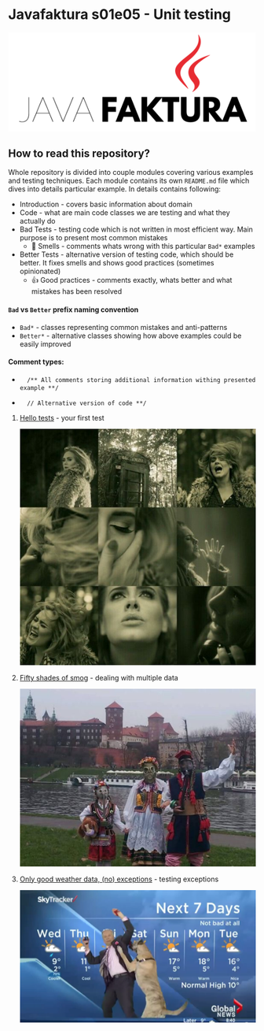 ﻿# Javafaktura s01e05 - Unit testing

![.images/javafaktura.png](.images/javafaktura.png)

## How to read this repository?

Whole repository is divided into couple modules covering various examples and testing techniques.
Each module contains its own `README.md` file which dives into details particular example. In details contains following:
* Introduction - covers basic information about domain
* Code - what are main code classes we are testing and what they actually do
* Bad Tests - testing code which is not written in most efficient way. Main purpose is to present most common mistakes
    * :hankey: Smells - comments whats wrong with this particular `Bad*` examples
* Better Tests - alternative version of testing code, which should be better. It fixes smells and shows good practices (sometimes opinionated)
    * :+1: Good practices -  comments exactly, whats better and what mistakes has been resolved

#### `Bad` vs `Better` prefix naming convention
* `Bad*` - classes representing common mistakes and anti-patterns
* `Better*` - alternative classes showing how above examples could be easily improved

#### Comment types:
* ```
    /** All comments storing additional information withing presented example **/
  ```

* ```
    // Alternative version of code **/
  ```

01. [Hello tests](01/README.md) - your first test

    ![.images/01.jpg](.images/01.jpg)

02. [Fifty shades of smog](02/README.md) - dealing with multiple data

    ![.images/02.jpg](.images/02.jpg)

03. [Only good weather data, (no) exceptions](03/README.md) - testing exceptions

    ![.images/03.png](.images/03.png)
